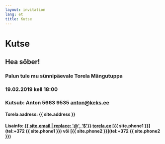 ```yaml
---
layout: invitation
lang: et
title: Kutse
---
```


# Kutse

## Hea sõber!

### Palun tule mu sünnipäevale Torela Mängutuppa

### 19.02.2019 kell 18:00

### Kutsub: Anton 5663 9535 anton@keks.ee 

#### Torela aadress: {{ site.address }}

#### Lisainfo: [{{ site.email | replace: '@', '$'}}](mailto)  [torela.ee]({{site.url}})  [{{ site.phone1 }}](tel:+372 {{ site.phone1 }}) või [{{ site.phone2 }}](tel:+372 {{ site.phone2 }})
